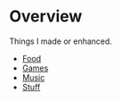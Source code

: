 # Overview

Things I made or enhanced.

- [Food](/make/food/)
- [Games](/make/food/)
- [Music](/make/music/)
- [Stuff](/make/stuff/)
